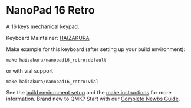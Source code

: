 # NanoPad 16 Retro

A 16 keys mechanical keypad.

Keyboard Maintainer: [HAIZAKURA](https://github.com/HAIZAKURA)

Make example for this keyboard (after setting up your build environment):

```
make haizakura/nanopad16_retro:default
```

or with vial support

```
make haizakura/nanopad16_retro:vial
```

See the [build environment setup](https://docs.qmk.fm/#/getting_started_build_tools) and the [make instructions](https://docs.qmk.fm/#/getting_started_make_guide) for more information. Brand new to QMK? Start with our [Complete Newbs Guide](https://docs.qmk.fm/#/newbs).
